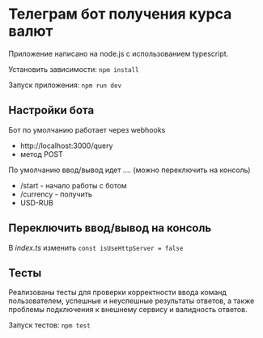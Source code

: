 # Телеграм бот получения курса валют

Приложение написано на node.js с использованием typescript.

Установить зависимости: `npm install`

Запуск приложения: `npm run dev`

## Настройки бота ##
Бот по умолчанию работает через webhooks 
* http://localhost:3000/query
* метод POST

По умолчанию ввод/вывод идет .... (можно переключить на консоль)
* /start - начало работы с ботом
* /currency - получить 
* USD-RUB

## Переключить ввод/вывод на консоль ##
В *index.ts* изменить `const isUseHttpServer = false`

## Тесты ##
Реализованы тесты для проверки корректности ввода команд пользователем, успешные и неуспешные результаты ответов, а также проблемы подключения к внешнему сервису и валидность ответов.

Запуск тестов: `npm test`
